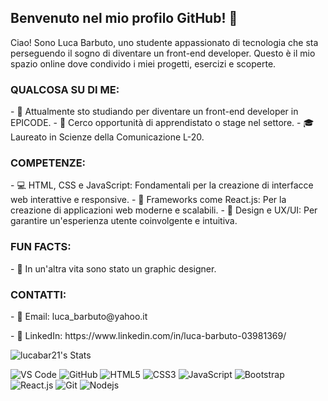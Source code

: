 <div><h2>Benvenuto nel mio profilo GitHub! 👋</h2>

Ciao! Sono Luca Barbuto, uno studente appassionato di tecnologia che sta perseguendo il sogno di diventare un front-end developer.
Questo è il mio spazio online dove condivido i miei progetti, esercizi e scoperte.

<h3>QUALCOSA SU DI ME:</h3>
- 🌱 Attualmente sto studiando per diventare un front-end developer in EPICODE.
- 💼 Cerco opportunità di apprendistato o stage nel settore.
- 🎓 Laureato in Scienze della Comunicazione L-20.

<h3>COMPETENZE:</h3>
- 💻 HTML, CSS e JavaScript: Fondamentali per la creazione di interfacce web interattive e responsive.
- 🚀 Frameworks come React.js: Per la creazione di applicazioni web moderne e scalabili.
- 🎨 Design e UX/UI: Per garantire un'esperienza utente coinvolgente e intuitiva.

<h3>FUN FACTS:</h3>
- 🎨 In un'altra vita sono stato un graphic designer.

<h3>CONTATTI:</h3>
<p>- 📧 Email: luca_barbuto@yahoo.it</p>
<p>- 💼 LinkedIn: https://www.linkedin.com/in/luca-barbuto-03981369/</p>

![lucabar21's Stats](https://github-readme-stats.vercel.app/api?username=lucabar21&theme=react&show_icons=true&hide_border=false&count_private=false)


</div>
<div>
  <img src="https://camo.githubusercontent.com/dae3c010f51320fdd641a8569f715acb02ba1e4f882ea816b904625e62a1d03c/68747470733a2f2f696d672e736869656c64732e696f2f62616467652f2d5653436f64652d2532333030374143433f7374796c653d666c61742d737175617265266c6f676f3d76697375616c2d73747564696f2d636f6465" alt="VS Code" data-canonical-src="https://img.shields.io/badge/-VSCode-%23007ACC?style=flat-square&amp;logo=visual-studio-code" style="max-width: 100%;">
    <img src="https://camo.githubusercontent.com/ef6cf50bf9b90b26f298f3619057eb8b436363088459478449a6335fa8fe2184/68747470733a2f2f696d672e736869656c64732e696f2f62616467652f2d4769744875622d3138313731373f7374796c653d666c61742d737175617265266c6f676f3d676974687562" alt="GitHub" data-canonical-src="https://img.shields.io/badge/-GitHub-181717?style=flat-square&amp;logo=github" style="max-width: 100%;">
  <img src="https://camo.githubusercontent.com/6010a85175edf5787bba645d2bdad7ec26f41aafce3f5a59569352de55deed74/68747470733a2f2f696d672e736869656c64732e696f2f62616467652f2d48544d4c352d4533344632363f7374796c653d666c61742d737175617265266c6f676f3d68746d6c35266c6f676f436f6c6f723d7768697465" alt="HTML5" data-canonical-src="https://img.shields.io/badge/-HTML5-E34F26?style=flat-square&amp;logo=html5&amp;logoColor=white" style="max-width: 100%;">
  <img src="https://camo.githubusercontent.com/1cce2dc4bb406a5019322c3f123da088d108b8ee7cb3a7d7918c9893d6d828f3/68747470733a2f2f696d672e736869656c64732e696f2f62616467652f2d435353332d3135373242363f7374796c653d666c61742d737175617265266c6f676f3d63737333" alt="CSS3" data-canonical-src="https://img.shields.io/badge/-CSS3-1572B6?style=flat-square&amp;logo=css3" style="max-width: 100%;">
 <img src="https://camo.githubusercontent.com/7b54e1c71111f811613cf960de1d7de8491a96c62f12b67c5b04afe102143636/68747470733a2f2f696d672e736869656c64732e696f2f62616467652f2d4a6176615363726970742d2532334637444631433f7374796c653d666c61742d737175617265266c6f676f3d6a617661736372697074266c6f676f436f6c6f723d303030303030266c6162656c436f6c6f723d25323346374446314326636f6c6f723d253233464643453541" alt="JavaScript" data-canonical-src="https://img.shields.io/badge/-JavaScript-%23F7DF1C?style=flat-square&amp;logo=javascript&amp;logoColor=000000&amp;labelColor=%23F7DF1C&amp;color=%23FFCE5A" style="max-width: 100%;">
  <img src="https://camo.githubusercontent.com/c29c306b0331bdebcb2009041564b647f11b63914b36026be84d5f446c5cee8b/68747470733a2f2f696d672e736869656c64732e696f2f62616467652f2d426f6f7473747261702d3536334437433f7374796c653d666c61742d737175617265266c6f676f3d626f6f747374726170" alt="Bootstrap" data-canonical-src="https://img.shields.io/badge/-Bootstrap-563D7C?style=flat-square&amp;logo=bootstrap" style="max-width: 100%;">
 <img src="https://camo.githubusercontent.com/2caf3c008f2bb5e67963f64173e401fa0e6246ac33244abf0485aecbaa3d495c/68747470733a2f2f696d672e736869656c64732e696f2f62616467652f2d52656163742e6a732d2532333238324333343f7374796c653d666c61742d737175617265266c6f676f3d7265616374" alt="React.js" data-canonical-src="https://img.shields.io/badge/-React.js-%23282C34?style=flat-square&amp;logo=react" style="max-width: 100%;">
 <img src="https://camo.githubusercontent.com/74497e832f2fc0ff2c50cb50814a009fd27fe79fd8388c78faf74ef1a152b1dd/68747470733a2f2f696d672e736869656c64732e696f2f62616467652f2d4769742d2532334630353033323f7374796c653d666c61742d737175617265266c6f676f3d676974266c6f676f436f6c6f723d253233666666666666" alt="Git" data-canonical-src="https://img.shields.io/badge/-Git-%23F05032?style=flat-square&amp;logo=git&amp;logoColor=%23ffffff" style="max-width: 100%;">
  <img src="https://camo.githubusercontent.com/2e024b5facea4be6648ef3eab29ba6911e448b75f5e9b7acd6a147bad02589b3/68747470733a2f2f696d672e736869656c64732e696f2f62616467652f2d4e6f64656a732d626c61636b3f7374796c653d666c61742d737175617265266c6f676f3d4e6f64652e6a73" alt="Nodejs" data-canonical-src="https://img.shields.io/badge/-Nodejs-black?style=flat-square&amp;logo=Node.js" style="max-width: 100%;">
</div>
</div>
</div>

